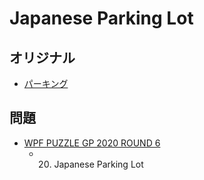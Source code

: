 # Japanese Parking Lot

## オリジナル
- [パーキング](parkinglot.md)

## 問題
- [WPF PUZZLE GP 2020 ROUND 6](../questions/wpfpgp2020-6.md)
	- 20. Japanese Parking Lot
